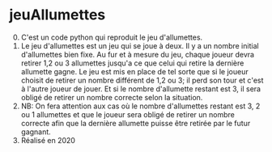 # jeuAllumettes
0. C'est un code python qui reproduit le jeu d'allumettes.
1. Le jeu d'allumettes est un jeu qui se joue à deux. Il y a un nombre initial d'allumettes bien fixe.
Au fur et à mesure du jeu, chaque joueur devra retirer 1,2 ou 3 allumettes jusqu'a ce que celui qui retire
la dernière allumette gagne. Le jeu est mis en place de tel sorte que si le joueur choisit de retirer un nombre
différent de 1,2 ou 3; il perd son tour et c'est à l'autre joueur de jouer. Et si le nombre d'allumette restant est 3,
il sera obligé de retirer un nombre correcte selon la situation.
3. NB: On fera attention aux cas où le nombre d'allumettes restant est 3, 2 ou 1 allumettes et que le joueur sera obligé de retirer un nombre correcte
afin que la dernière allumette puisse être retirée par le futur gagnant.
4. Réalisé en 2020
